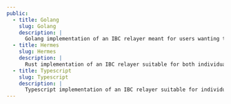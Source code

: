 ```yaml
---
public:
  - title: Golang
    slug: Golang
    description: |
      Golang implementation of an IBC relayer meant for users wanting to relay packets/data between sets of IBC-enabled chains. NOTE: this is repo is in active development so versions may be unstable.
  - title: Hermes
    slug: Hermes
    description: |
      Rust implementation of an IBC relayer suitable for both individual users as well as larger scale deployments.
  - title: Typescript
    slug: Typescript
    description: |
      Typescript implementation of an IBC relayer suitable for individual users as well as in-browser use cases. NOTE: this repo is currently only being maintained but new developments are on pause. Please verify if the IBC features you need are available for this relayer.
---
```

